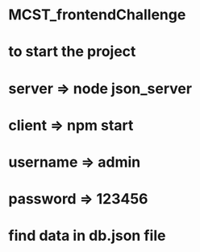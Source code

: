 # MCST_frontendChallenge
# to start the project 
# server => node json_server
# client => npm start
# username => admin
# password => 123456
# find data in db.json file